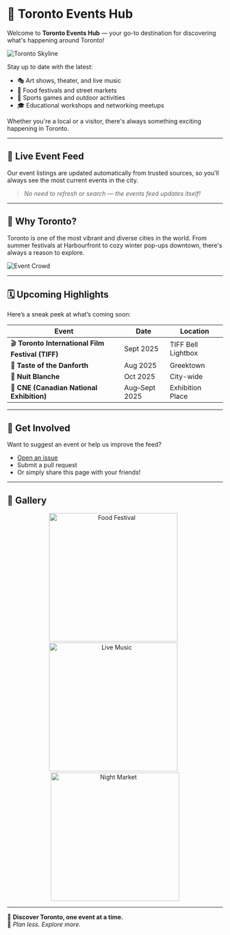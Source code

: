 # 🎉 Toronto Events Hub

Welcome to **Toronto Events Hub** — your go-to destination for discovering what's happening around Toronto!

![Toronto Skyline](https://github.com/zahra7/toronto-events/img/toronto.jpg)

Stay up to date with the latest:

- 🎭 Art shows, theater, and live music
- 🍴 Food festivals and street markets
- 🏃 Sports games and outdoor activities
- 🎓 Educational workshops and networking meetups

Whether you're a local or a visitor, there's always something exciting happening in Toronto.

---

## 🔄 Live Event Feed

Our event listings are updated automatically from trusted sources, so you’ll always see the most current events in the city.

> *No need to refresh or search — the events feed updates itself!*

---

## 📍 Why Toronto?

Toronto is one of the most vibrant and diverse cities in the world. From summer festivals at Harbourfront to cozy winter pop-ups downtown, there's always a reason to explore.

![Event Crowd](https://github.com/zahra7/toronto-events/img/crowd.jpg)

---

## 🗓️ Upcoming Highlights

Here’s a sneak peek at what’s coming soon:

| Event | Date | Location |
|-------|------|----------|
| 🎬 **Toronto International Film Festival (TIFF)** | Sept 2025 | TIFF Bell Lightbox |
| 🍲 **Taste of the Danforth** | Aug 2025 | Greektown |
| 🌙 **Nuit Blanche** | Oct 2025 | City-wide |
| 🎡 **CNE (Canadian National Exhibition)** | Aug–Sept 2025 | Exhibition Place |

---

## 🙌 Get Involved

Want to suggest an event or help us improve the feed?

- [Open an issue](https://github.com/zahra7/toronto-events/issues)
- Submit a pull request
- Or simply share this page with your friends!

---

## 📸 Gallery

<div align="center">
  <img src="https://github.com/zahra7/toronto-events/img/festival.jpg" alt="Food Festival" width="300"/> &nbsp;
  <img src="https://github.com/zahra7/toronto-events/img/music.jpg" alt="Live Music" width="300"/> &nbsp;
  <img src="https://github.com/zahra7/toronto-events/img/market.jpg" alt="Night Market" width="300"/>
</div>

---

📍 **Discover Toronto, one event at a time.**  
🎫 *Plan less. Explore more.*

